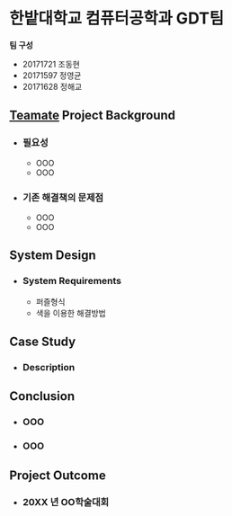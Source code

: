 # 한밭대학교 컴퓨터공학과 GDT팀

**팀 구성**
- 20171721 조동현 
- 20171597 정영균
- 20171628 정해교

## <u>Teamate</u> Project Background
- ### 필요성
  - OOO
  - OOO
- ### 기존 해결책의 문제점
  - OOO
  - OOO
  
## System Design
  - ### System Requirements
    - 퍼즐형식
    - 색을 이용한 해결방법
    
## Case Study
  - ### Description
  
  
## Conclusion
  - ### OOO
  - ### OOO
  
## Project Outcome
- ### 20XX 년 OO학술대회 
